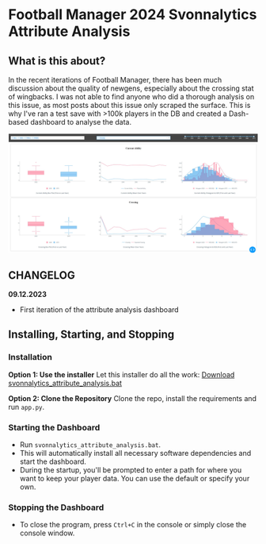 # Football Manager 2024 Svonnalytics Attribute Analysis

## What is this about?
In the recent iterations of Football Manager, there has been much discussion about the quality of newgens, especially about the crossing stat of wingbacks.
I was not able to find anyone who did a thorough analysis on this issue, as most posts about this issue only scraped the surface.
This is why I've ran a test save with >100k players in the DB and created a Dash-based dashboard to analyse the data. 

![Dashboard Screenshot](images/showcase.jpg)


## CHANGELOG

**09.12.2023**
* First iteration of the attribute analysis dashboard



## Installing, Starting, and Stopping

### Installation
   **Option 1: Use the installer**
   Let this installer do all the work: [Download svonnalytics_attribute_analysis.bat](https://github.com/Svonn/FM-Svonnalytics-Dashboard/releases/download/Alpha-1.0/svonnalytics_dashboard.bat)

   **Option 2: Clone the Repository** 
   Clone the repo, install the requirements and run `app.py`.

### Starting the Dashboard
- Run `svonnalytics_attribute_analysis.bat`.
- This will automatically install all necessary software dependencies and start the dashboard.
- During the startup, you'll be prompted to enter a path for where you want to keep your player data. You can use the default or specify your own.

### Stopping the Dashboard
- To close the program, press `Ctrl+C` in the console or simply close the console window.
